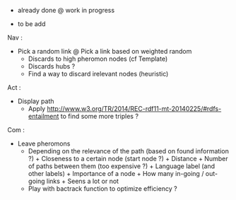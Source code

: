 - already done
@ work in progress
+ to be add

Nav :
  - Pick a random link
  @ Pick a link based on weighted random
    + Discards to high pheromon nodes (cf Template)
    + Discards hubs ?
    + Find a way to discard irelevant nodes (heuristic)

Act :
  - Display path
	+ Apply http://www.w3.org/TR/2014/REC-rdf11-mt-20140225/#rdfs-entailment to find some more triples ?

Com :
  + Leave pheromons
    + Depending on the relevance of the path (based on found information ?)
			+ Closeness to a certain node (start node ?)
	  		+ Distance
				+ Number of paths between them (too expensive ?)
				+ Language label (and other labels)
			+ Importance of a node
				+ How many in-going / out-going links
				+ Seens a lot or not
    + Play with bactrack function to optimize efficiency ?
